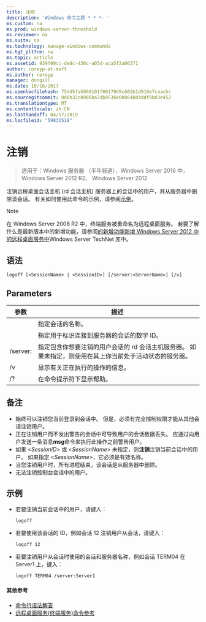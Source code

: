 ```yaml
---
title: 注销
description: 'Windows 命令主题 * * *- '
ms.custom: na
ms.prod: windows-server-threshold
ms.reviewer: na
ms.suite: na
ms.technology: manage-windows-commands
ms.tgt_pltfrm: na
ms.topic: article
ms.assetid: 939f09cc-de8c-436c-a05d-aca5f2a06371
author: coreyp-at-msft
ms.author: coreyp
manager: dongill
ms.date: 10/16/2017
ms.openlocfilehash: 75dd5fa5860101f80179d9c602b1d919e7caacbc
ms.sourcegitcommit: 0d0b32c8986ba7db9536e0b8648d4ddf9b03e452
ms.translationtype: MT
ms.contentlocale: zh-CN
ms.lasthandoff: 04/17/2019
ms.locfileid: "59831518"
---
```

# <a name="logoff"></a>注销

>适用于：Windows 服务器 （半年频道），Windows Server 2016 中，Windows Server 2012 R2、 Windows Server 2012

注销远程桌面会话主机 (rd 会话主机) 服务器上的会话中的用户，并从服务器中删除该会话。
有关如何使用此命令的示例，请参阅[示例](#BKMK_examples)。

> [!NOTE]
> 在 Windows Server 2008 R2 中，终端服务被重命名为远程桌面服务。 若要了解什么是最新版本中的新增功能，请参阅[的新增功能新增 Windows Server 2012 中的远程桌面服务中](https://technet.microsoft.com/library/hh831527)Windows Server TechNet 库中。

## <a name="syntax"></a>语法
```
logoff [<SessionName> | <SessionID>] [/server:<ServerName>] [/v]
```
## <a name="parameters"></a>Parameters
|参数|描述|
|-------|--------|
|<SessionName>|指定会话的名称。|
|<SessionID>|指定用于标识连接到服务器的会话的数字 ID。|
|/server:<ServerName>|指定包含你想要注销的用户会话的 rd 会话主机服务器。 如果未指定，则使用在其上你当前处于活动状态的服务器。|
|/v|显示有关正在执行的操作的信息。|
|/?|在命令提示符下显示帮助。|
## <a name="remarks"></a>备注
-   始终可以注销您当前登录到会话中。 但是，必须有完全控制权限才能从其他会话注销用户。
-   正在注销用户而不发出警告的会话中可导致用户的会话数据丢失。 应通过向用户发送一条消息**msg**命令来执行此操作之前警告用户。
-   如果 <*SessionID*> 或 <*SessionName*> 未指定，则**注销**注销当前会话中的用户。 如果指定 <*SessionName*>，它必须是有效名称。
-   当您注销用户时，所有进程结束，该会话是从服务器中删除。
-   无法注销控制台会话中的用户。
## <a name="BKMK_examples"></a>示例
-   若要注销当前会话中的用户，请键入：
    ```
    logoff
    ```
-   若要使用该会话的 ID，例如会话 12 注销用户从会话，请键入：
    ```
    logoff 12
    ```
-   若要注销用户从会话时使用的会话和服务器名称，例如会话 TERM04 在 Server1 上，键入：
    ```
    logoff TERM04 /server:Server1
    ```
    
#### <a name="additional-references"></a>其他参考
-   [命令行语法解答](command-line-syntax-key.md)
-   [远程桌面服务&#40;终端服务&#41;命令参考](remote-desktop-services-terminal-services-command-reference.md)
